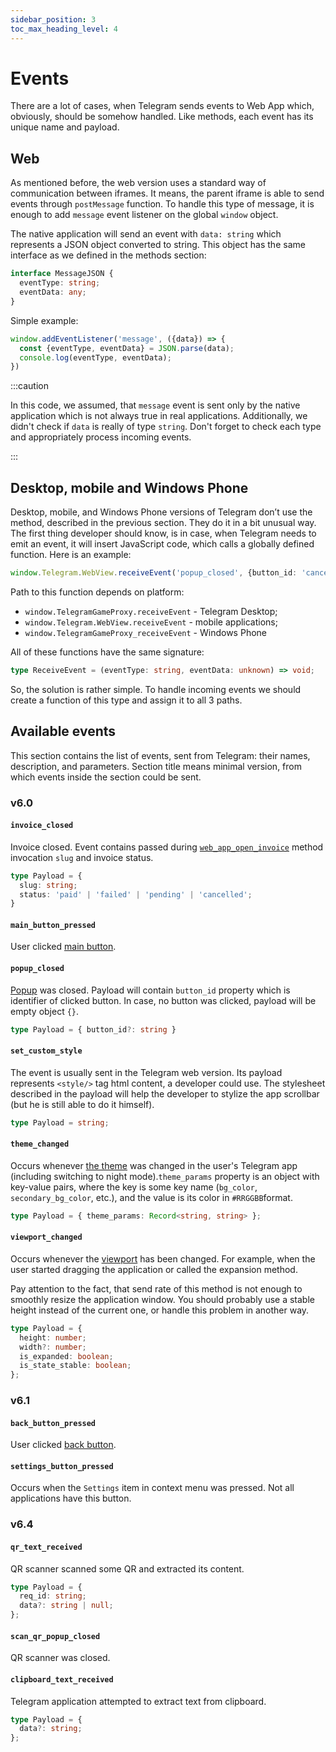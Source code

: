 ```yaml
---
sidebar_position: 3
toc_max_heading_level: 4
---
```


# Events

There are a lot of cases, when Telegram sends events to Web App which,
obviously, should be somehow handled. Like methods, each event has its unique
name and payload.

## Web

As mentioned before, the web version uses a standard way of communication
between iframes. It means, the parent iframe is able to send events
through `postMessage` function. To handle this type of message, it is enough to
add `message` event listener on the global `window` object.

The native application will send an event with `data: string` which represents a
JSON object converted to string. This object has the same interface as we
defined in the methods section:

```typescript
interface MessageJSON {
  eventType: string;
  eventData: any;
}
```

Simple example:

```typescript
window.addEventListener('message', ({data}) => {
  const {eventType, eventData} = JSON.parse(data);
  console.log(eventType, eventData);
})
```

:::caution

In this code, we assumed, that `message` event is sent only by the native
application which is not always true in real applications. Additionally, we
didn't check if `data` is really of type `string`. Don't forget to check each
type and appropriately process incoming events.

:::

## Desktop, mobile and Windows Phone

Desktop, mobile, and Windows Phone versions of Telegram don’t use the method,
described in the previous section. They do it in a bit unusual way. The first
thing developer should know, is in case, when Telegram needs to emit an event,
it will insert JavaScript code, which calls a globally defined function. Here is
an example:

```typescript
window.Telegram.WebView.receiveEvent('popup_closed', {button_id: 'cancel'});
```

Path to this function depends on platform:

- `window.TelegramGameProxy.receiveEvent` - Telegram Desktop;
- `window.Telegram.WebView.receiveEvent` - mobile applications;
- `window.TelegramGameProxy_receiveEvent` - Windows Phone

All of these functions have the same signature:

```typescript
type ReceiveEvent = (eventType: string, eventData: unknown) => void;
```

So, the solution is rather simple. To handle incoming events we should create a
function of this type and assign it to all 3 paths.

## Available events

This section contains the list of events, sent from Telegram: their names,
description, and parameters. Section title means minimal version, from which
events inside the section could be sent.

### v6.0

#### `invoice_closed`

Invoice closed. Event contains passed
during [`web_app_open_invoice`](methods#web_app_open_invoice) method
invocation `slug` and invoice status.

```typescript
type Payload = {
  slug: string;
  status: 'paid' | 'failed' | 'pending' | 'cancelled';
}
```

#### `main_button_pressed`

User clicked [main button](../features/main-button).

#### `popup_closed`

[Popup](../features/popup) was closed. Payload will contain `button_id` property
which is identifier of clicked button. In case, no button was clicked, payload
will be empty object `{}`.

```typescript
type Payload = { button_id?: string }
```

#### `set_custom_style`

The event is usually sent in the Telegram web version. Its payload
represents `<style/>` tag html content, a developer could use. The stylesheet
described in the payload will help the developer to stylize the app scrollbar
(but he is still able to do it himself).

```typescript
type Payload = string;
```

#### `theme_changed`

Occurs whenever [the theme](../features/theme) was changed in the user's
Telegram app (including switching to night mode).`theme_params` property is an
object with key-value pairs, where the key is some key
name (`bg_color`, `secondary_bg_color`, etc.), and the value is its color
in `#RRGGBB`format.

```typescript
type Payload = { theme_params: Record<string, string> };
```

#### `viewport_changed`

Occurs whenever the [viewport](../features/viewport) has been changed. For
example, when the user started dragging the application or called the expansion
method.

Pay attention to the fact, that send rate of this method is not enough to
smoothly resize the application window. You should probably use a stable height
instead of the current one, or handle this problem in another way.

```typescript
type Payload = {
  height: number;
  width?: number;
  is_expanded: boolean;
  is_state_stable: boolean;
};
```

### v6.1

#### `back_button_pressed`

User clicked [back button](../features/back-button).

#### `settings_button_pressed`

Occurs when the `Settings` item in context menu was pressed. Not all
applications have this button.

### v6.4

#### `qr_text_received`

QR scanner scanned some QR and extracted its content.

```typescript
type Payload = {
  req_id: string;
  data?: string | null;
};
```

#### `scan_qr_popup_closed`

QR scanner was closed.

#### `clipboard_text_received`

Telegram application attempted to extract text from clipboard.

```typescript
type Payload = {
  data?: string;
};
```